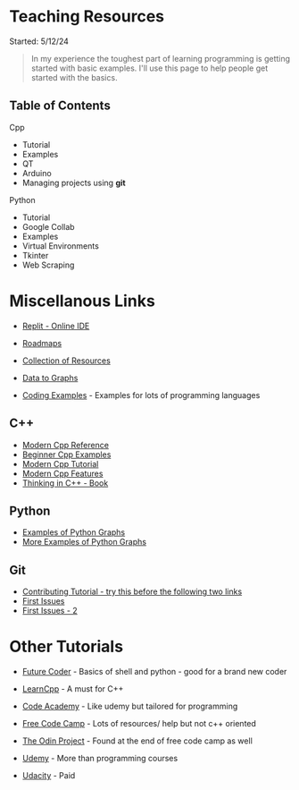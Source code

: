 
# Teaching Resources

Started: 5/12/24 

> In my experience the toughest part of learning programming is getting started with basic examples. I'll use this page to help people get started with the basics.

## Table of Contents
Cpp
- Tutorial
- Examples
- QT
- Arduino
- Managing projects using **git**

Python
- Tutorial
- Google Collab
- Examples
- Virtual Environments
- Tkinter
- Web Scraping
  
# Miscellanous Links

- [Replit - Online IDE](https://replit.com/~)

- [Roadmaps](https://roadmap.sh/)
- [Collection of Resources](https://toolkit.addy.codes/)
- [Data to Graphs](https://www.data-to-viz.com/)
  
- [Coding Examples](https://github.com/codecrafters-io/build-your-own-x?tab=readme-ov-file) - Examples for lots of programming languages

## C++

- [Modern Cpp Reference](https://github.com/changkun/modern-cpp-tutorial)
- [Beginner Cpp Examples](https://github.com/tridibsamanta/CPP_Beginner_to_Expert)
- [Modern Cpp Tutorial](https://github.com/federico-busato/Modern-CPP-Programming)
- [Modern Cpp Features](https://github.com/AnthonyCalandra/modern-cpp-features)
- [Thinking in C++ - Book](https://archive.org/details/TICPP2ndEdVolTwo)

## Python

- [Examples of Python Graphs](https://python-charts.com/)
- [More Examples of Python Graphs](https://python-graph-gallery.com/)

## Git
- [Contributing Tutorial - try this before the following two links](https://github.com/firstcontributions/first-contributions?tab=readme-ov-file)
- [First Issues](https://goodfirstissues.com/)
- [First Issues - 2](https://goodfirstissue.dev/language/cplusplus)

# Other Tutorials

- [Future Coder](https://futurecoder.io/) - Basics of shell and python - good for a brand new coder

- [LearnCpp](https://www.learncpp.com/) - A must for C++
  
- [Code Academy](https://www.codecademy.com/) - Like udemy but tailored for programming
  
- [Free Code Camp](https://www.freecodecamp.org/) - Lots of resources/ help but not c++ oriented
- [The Odin Project](https://www.theodinproject.com/) - Found at the end of free code camp as well

- [Udemy](https://www.udemy.com/) - More than programming courses

- [Udacity](https://www.udacity.com/) - Paid
